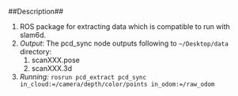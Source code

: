 ##Description##

1. ROS package for extracting data which is compatible to run with slam6d.
2. *Output*: The pcd_sync node outputs following to `~/Desktop/data` directory: 
	1. scanXXX.pose
	2. scanXXX.3d
3. *Running:* `rosrun pcd_extract pcd_sync in_cloud:=/camera/depth/color/points in_odom:=/raw_odom`